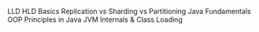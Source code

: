 LLD HLD Basics
Replication vs Sharding vs Partitioning
Java Fundamentals
OOP Principles in Java
JVM Internals & Class Loading